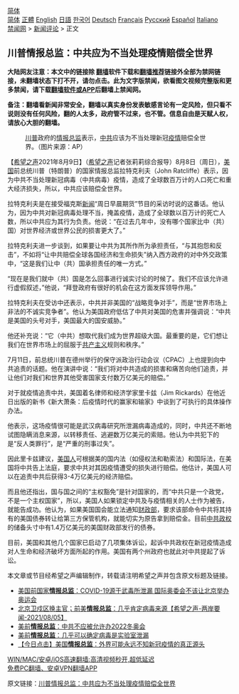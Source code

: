  <!-- 面包屑导航 --> <div class="breadcrumb"><!-- GTranslate: https://gtranslate.io/ -->  <div class="switcher notranslate">  <div class="selected">  <a href="#" onclick="return false;"> 简体</a>  </div>  <div class="option">  <a href="https://www.bannedbook.org" onclick="doGTranslate('zh-CN|zh-CN');jQuery('div.switcher div.selected a').html(jQuery(this).html());return false;" title="简体中文" class="nturl selected"> 简体</a>  <a href="https://www.bannedbook.org/zh-tw/" onclick="doGTranslate('zh-CN|zh-TW');jQuery('div.switcher div.selected a').html(jQuery(this).html());return false;" title="繁體中文" class="nturl"> 正體</a>  <a href="https://www.bannedbook.org/en/" onclick="doGTranslate('zh-CN|en');jQuery('div.switcher div.selected a').html(jQuery(this).html());return false;" title="English" class="nturl"> English</a>  <a href="https://www.bannedbook.org/ja/" onclick="doGTranslate('zh-CN|ja');jQuery('div.switcher div.selected a').html(jQuery(this).html());return false;" title="日本語" class="nturl"> 日語</a>  <a href="https://www.bannedbook.org/ko/" onclick="doGTranslate('zh-CN|ko');jQuery('div.switcher div.selected a').html(jQuery(this).html());return false;" title="한국어" class="nturl"> 한국어</a>  <a href="https://www.bannedbook.org/de/" onclick="doGTranslate('zh-CN|de');jQuery('div.switcher div.selected a').html(jQuery(this).html());return false;" title="Deutsch" class="nturl"> Deutsch</a>  <a href="https://www.bannedbook.org/fr/" onclick="doGTranslate('zh-CN|fr');jQuery('div.switcher div.selected a').html(jQuery(this).html());return false;" title="Français" class="nturl"> Français</a>  <a href="https://www.bannedbook.org/ru/" onclick="doGTranslate('zh-CN|ru');jQuery('div.switcher div.selected a').html(jQuery(this).html());return false;" title="Русский" class="nturl"> Русский</a>  <a href="https://www.bannedbook.org/es/" onclick="doGTranslate('zh-CN|es');jQuery('div.switcher div.selected a').html(jQuery(this).html());return false;" title="Español" class="nturl"> Español</a>  <a href="https://www.bannedbook.org/it/" onclick="doGTranslate('zh-CN|it');jQuery('div.switcher div.selected a').html(jQuery(this).html());return false;" title="Italiano" class="nturl"> Italiano</a>  </div>  </div>      <div class='breadcrumb-sub'><!-- Breadcrumb NavXT 6.3.0 --> <a href="https://www.bannedbook.org/" class="home">禁闻网</a> &gt; <a href="https://www.bannedbook.org/bnews/comments/" class="category">新闻评论</a> &gt; 正文</div></div><h2>川普情报总监：中共应为不当处理疫情赔偿全世界</h2> <p class="notice"><b>大陆网友注意：本文中的链接除 <a href="https://github.com/bannedbook/fanqiang" >翻墙</a>软件下载和<a href="https://github.com/killgcd/justmysocks/blob/master/README.md">翻墙推荐</a>链接外全部为禁网链接，未翻墙状态下打不开，请勿点击。此为文字版禁闻，欲看图文视频完整版和更多禁闻，请下载<a href="https://github.com/bannedbook/fanqiang">翻墙软件或APP</a>后翻墙上禁闻网。</p><p>备注：翻墙看新闻非常安全，翻墙以真实身份发表敏感言论有一定风险，但只看不说则没有任何风险，翻的人太多，政府管不过来，也不管。信息自由是天赋人权，请放心大胆的翻墙。</b></p>  <div class="entry"> <figure><figcaption><a href="https://www.bannedbook.org/bnews/tag/%e5%b7%9d%e6%99%ae/" class="st_tag internal_tag" rel="tag" title="标签 川普 下的日志">川普</a>政府的<a href="https://www.bannedbook.org/bnews/tag/%e6%83%85%e6%8a%a5%e6%80%bb%e7%9b%91/" class="st_tag internal_tag" rel="tag" title="标签 情报总监 下的日志">情报总监</a>表示，<a href="https://www.bannedbook.org/bnews/tag/%e4%b8%ad%e5%85%b1/" class="st_tag internal_tag" rel="tag" title="标签 中共 下的日志">中共</a>应该为不当处理新冠<a href="https://www.bannedbook.org/bnews/tag/%E7%96%AB%E6%83%85/" class="st_tag internal_tag" rel="tag" title="标签 疫情 下的日志">疫情</a>赔偿全世界。（图片来源：AP）</figcaption></figure> <p>【<span class='wp_keywordlink_affiliate'><a href="https://www.soundofhope.org" title="希望之声" target="_blank">希望之声</a></span>2021年8月9日】（<a href="https://www.bannedbook.org/bnews/tag/%e5%b8%8c%e6%9c%9b%e4%b9%8b%e5%a3%b0/" class="st_tag internal_tag" rel="tag" title="标签 希望之声 下的日志">希望之声</a>记者张莉莉综合报导）8月8日（周日），<a href="https://www.bannedbook.org/bnews/tag/%e7%be%8e%e5%9b%bd/" class="st_tag internal_tag" rel="tag" title="标签 美国 下的日志">美国</a>前总统川普（特朗普）的国家情报总监拉特克利夫（John Ratcliffe）表示，因为中共不当处理新冠病毒（中共病毒）疫情，造成了全球数百万计的人口死亡和重大经济损失，所以，中共应该赔偿全世界。</p> <p>拉特克利夫是在接受福克斯<span class='wp_keywordlink_affiliate'><a href="https://www.bannedbook.org/" title="新闻">新闻</a></span>“周日早晨期货”节目的采访时说的这番话。他认为，因为中共对新冠病毒处理不当，掩盖疫情，造成了全球数以百万计的死亡人数，所以中共应为其行为负责。他说：“在过去几年中，没有哪个国家比中（共）国）对世界经济或世界公民的损害更大了。”</p> <p>拉特克利夫进一步谈到，如果要让中共为其所作所为承担责任，“与其抱怨和反击”，不如将“让中共赔偿全球各国经济和生命损失”纳入西方政府的对中外交政策中，“这是我们让中（共）国承担责任的唯一方式。”</p>  <p>“现在是我们就中（共）国是怎么回事进行诚实讨论的时候了。我们不应该允许进行虚假叙述，”他说，“拜登政府有很好的机会在这方面发挥领导作用。”</p> <p>拉特克利夫在受访中还表示，中共并非美国的“战略竞争对手”，而是“世界市场上非法的不诚实竞争者”。他认为美国政府低估了中共对美国的危害并强调说：“中共是美国的头号对手，美国最大的国安威胁。”</p> <p>他还补充说：“它（中共）想取代我们成为世界超级大国。最重要的是，它们想让我们在世界市场上的屈服于<span class='wp_keywordlink'><a href="https://www.bannedbook.org/forum2/topic6177.html" title="《共产主义的终极目的》" target="_blank">共产主义</a></span>规则和秩序。”</p>  <p>7月11日，前总统川普在德州举行的保守派政治行动会议（CPAC）上也提到向中共追责的话题。他在演讲中说：“我们将对中共造成的损害和痛苦向他们追责，并让他们对我们和世界其他受害国家支付数万亿美元的赔偿。”</p> <p>对于就疫情追责中共，美国着名律师和经济学家里卡兹（Jim Rickards）在他近日出版的新书《新大萧条：后疫情时代的赢家和输家》中谈到了可执行的具体操作办法。</p> <p>他表示，这场疫情很可能是武汉病毒研究所泄漏病毒造成的，同时，中共还不断地试图隐瞒消息来源，以转移责任、逃避数万亿美元的索赔。他认为中共犯下的是“反人类罪行”，是“严重的刑事过失”。</p>  <p>因此里卡兹建议，<a href="https://www.bannedbook.org/bnews/tag/%E7%BE%8E%E5%9B%BD%E4%BA%BA/" class="st_tag internal_tag" rel="tag" title="标签 美国人 下的日志">美国人</a>可根据美的国内法（如侵权法和勒索法）和国际法，在美国将中共告上法庭，要求中共对其因疫情遭受的损失进行赔偿。他估计，美国人可以在追责中共后获得3-4万亿美元的经济赔偿。</p> <p>而且他还指出，国与国之间的“主权豁免”是针对国家的，而“中共只是一个政党，不是一个主权国家”，所以，美国人如果锁定中共及与疫情相关的人士作为被告，就能告成功。他认为，如果美国国会能立法通知<a href="https://www.bannedbook.org/bnews/tag/%E8%B4%A2%E6%94%BF%E9%83%A8/" class="st_tag internal_tag" rel="tag" title="标签 财政部 下的日志">财政部</a>，要求该部命令中共将其持有的美国债券转让给第三方保管机构，就能切实为原告拿到赔偿金。目前<a href="https://www.bannedbook.org/bnews/tag/%e4%b8%ad%e5%85%b1%e6%94%bf%e6%9d%83/" class="st_tag internal_tag" rel="tag" title="标签 中共政权 下的日志">中共政权</a>的储备头寸中有1.4万亿美元的美国财政部发行的债券。</p> <p>目前，美国和其他几个国家已启动了几项集体诉讼，起诉中共政权在新冠疫情造成对人生命和经济破坏方面所起的作用。美国有两个州政府也就此对中共提起了诉讼。</p>  <p>本文章或节目经希望之声编辑制作，转载请注明希望之声并包含原文标题及链接。 </p> <ul class='op-related-articles' title='相关阅读'> <li><a href='https://www.bannedbook.org/bnews/headline/20210810/1603376.html' target='_blank'>美国前国家<b>情报总监</b>：COVID-19源于武毒所泄漏 国际奥委会不该让北京举办奥运会</a></li> <li><a href='https://www.bannedbook.org/bnews/comments/20210805/1600945.html' target='_blank'>北京卫戍区换主官；前美<b>情报总监</b>：几乎肯定病毒来源【希望之声-两岸要闻-2021/08/05】</a></li> <li><a href='https://www.bannedbook.org/bnews/comments/20210803/1599483.html' target='_blank'>美前<b>情报总监</b>：中共不应被允许办2022冬奥会</a></li> <li><a href='https://www.bannedbook.org/bnews/cbnews/20210803/1599104.html' target='_blank'>美前<b>情报总监</b>：几乎可以确定病毒是实验室泄漏</a></li> <li><a href='https://www.bannedbook.org/bnews/bannedvideo/20210625/1574074.html' target='_blank'>【今日点击】美国<b>情报总监</b>：外界可能永远不知新冠疫情的真正源头</a></li> </ul> <p class="texttj"> <a href="https://github.com/bannedbook/fanqiang/wiki/V2ray%E6%9C%BA%E5%9C%BA" target="_blank">WIN/MAC/安卓/iOS高速翻墙:高清视频秒开,超低延迟</a><br/> <a href="https://github.com/bannedbook/fanqiang/wiki/%E7%A6%81%E9%97%BB%E7%BD%91%E5%AE%89%E5%8D%93%E7%BF%BB%E5%A2%99%E6%96%B0%E9%97%BBAPP" target="_blank">免费PC翻墙、安卓VPN翻墙APP</a></p><p>原文链接：<a class="src_link"  href="https://www.soundofhope.org/post/533846" target="_blank">川普情报总监：中共应为不当处理疫情赔偿全世界</a></p><a name='sharetosocial'></a>  <div style="margin-bottom:5px;padding-bottom:5px;clear:both"> <div id="archive-pix-1" class="banner-ads"> <!-- AuctionX Display platform tag START --> <div id="26318x728x90x621x_ADSLOT2" clicktrack="%%CLICK_URL_ESC%%"></div> <!-- AuctionX Display platform tag END --> </div> <div id="archive-pix-2" class="banner-ads"> <!-- AuctionX Display platform tag START --> <div id="26315x300x250x621x_ADSLOT2" clicktrack="%%CLICK_URL_ESC%%"></div> <!-- AuctionX Display platform tag END --> </div> </div>  <div id="archive-pix-1" class="banner-ads"> <!-- AuctionX Display platform tag START --> <div id="26318x728x90x621x_ADSLOT3" clicktrack="%%CLICK_URL_ESC%%"></div> <!-- AuctionX Display platform tag END --> </div> </div><!--END ENTRY--> 